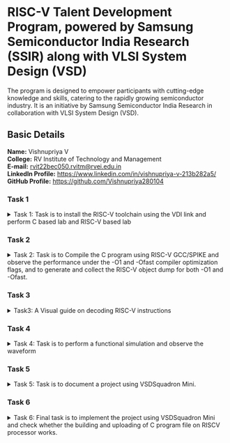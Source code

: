 # RISC-V Talent Development Program, powered by Samsung Semiconductor India Research (SSIR) along with VLSI System Design (VSD)
The program is designed to empower participants with cutting-edge knowledge and skills, catering to the rapidly growing semiconductor industry. It is an initiative by Samsung Semiconductor India Research in collaboration with VLSI System Design (VSD).

## Basic Details
**Name:** Vishnupriya V  
**College:** RV Institute of Technology and Management  
**E-mail:** rvit22bec050.rvitm@rvei.edu.in  
**Linkedln Profile:** https://www.linkedin.com/in/vishnupriya-v-213b282a5/  
**GitHub Profile:** https://github.com/Vishnupriya280104

### Task 1
<details>
  <summary>Task 1: Task is to install the RISC-V toolchain using the VDI link and perform C based lab and RISC-V based lab</summary>       
  
  **Ubuntu Installation**
  
![ubuntu_installation](https://github.com/user-attachments/assets/4751bdbc-7872-46a5-9b62-eb360a130b2e)
     
  **Compiling and running a RISC-V program using GCC**      
  
![riscv64](https://github.com/user-attachments/assets/8f58719c-4ba2-420e-8cdc-3a69251a0ca8)     
  
  **Analyzing the effect of -O1 optimization in RISC-V program**   
  
![riscv_O1](https://github.com/user-attachments/assets/c72ca528-2cee-48ae-a8e8-af1320e59d24)     
  
  **Analyzing the effect of -Ofast optimization in RISC-V program** 
  
![riscv_Ofast](https://github.com/user-attachments/assets/a5ef1181-6030-4d99-8b08-65ed5d3bdea9)     

  **Sum of numbers using C in leafpad file**
  
![sum_of_numbers_using_c](https://github.com/user-attachments/assets/b2c78484-7999-4f0f-b7b9-ded01512eb9e)       
</details>

### Task 2
<details>
  <summary>Task 2: Task is to Compile the C program using RISC-V GCC/SPIKE and observe the performance under the -O1 and -Ofast compiler optimization flags, and to generate and collect the RISC-V object dump for both -O1 and -Ofast.</summary>  
  
  **Sum of numbers using C in leafpad file**  
  
![sum_of_numbers_using_c](https://github.com/user-attachments/assets/fcd1d067-f886-4632-b827-cbbfbedd8f5d)  

  **Compiling and running a RISC-V program using Spike Simulator:**
  **Comparing O1 and Ofast**
  
![sum_spike_O1](https://github.com/user-attachments/assets/9c1838c9-88e8-4f4a-abec-37d756ac2060)

![sum_spike_Ofast](https://github.com/user-attachments/assets/e4cd1bc5-a73a-4430-8800-9b9ec07f1fe7)

  **Square of numbers using C in leafpad file**
  
![square_of number_using_c](https://github.com/user-attachments/assets/9e7a3c59-4c5e-41c7-a7b2-d56b3ed35748)

  **Compiling and running a RISC-V program using Spike Simulator:**
  **Comparing O1 and Ofast**
  
![square_spike_O1](https://github.com/user-attachments/assets/d77f9c18-116e-41a1-a886-1b9b3170a263)

![square_spike_Ofast](https://github.com/user-attachments/assets/fe6968df-0b17-4212-8023-d9f4a08ce54b)

</details>

### Task 3
<details>
  <summary>Task3: A Visual guide on decoding RISC-V instructions</summary>

### Instruction Types
**R-type:** Register type   
**I-type:** Immediate type  
**S-type:** Store type  
**B-type:** Branch type  
**U-type:** Upper immediate type  
**J-type:** Jump type  
#### Machine code for lui a0, 0x21  
![objdump_1](https://github.com/user-attachments/assets/b8af8978-1824-4cbd-aa05-1075defec872)
**Type:** U-type    
**Breakdown:**   
**Immediate** (imm[31:12]): 0x21 → Binary: 0000000000100001.  
**Destination Register** (rd): a0 = x10 → Binary: 01010.   
**Opcode**: lui → Binary: 0110111.   
**32-bit Binary Representation:** 0000000000100001 01010 0110111   
**Hexadecimal Representation:** 0x0021537  
#### Machine code for addi sp, sp, -16  
![objdump_2](https://github.com/user-attachments/assets/092e4a26-cd18-40a7-80e5-1fc6a9bf722e)  
**Type:** I-type  
**Breakdown:**   
**Immediate** (imm[11:0]): -16 → Two's complement: 111111110000.  
**Source Register** (rs1): sp = x2 → Binary: 00010.  
**Destination Register** (rd): sp = x2 → Binary: 00010.  
**Function Code** (funct3): addi → Binary: 000.   
**Opcode:** addi → Binary: 0010011.   
**32-bit Binary Representation:** 111111110000 00010 000 00010 0010011   
**Hexadecimal Representation:** 0xFF010113  
#### Machine code for li a2,100   
![objdump_3](https://github.com/user-attachments/assets/f474d41a-1c07-498c-9522-47b48a6737c0)   
**Expanded Form:** li is equivalent to addi a2, x0, 100.  
**Type:** I-type  
**Breakdown:**  
**Immediate** (imm[11:0]): 100 → Binary: 000001100100.   
**Source Register** (rs1): x0 → Binary: 00000.  
**Destination Register** (rd): a2 = x12 → Binary: 01100.  
**Function Code** (funct3): addi → Binary: 000.  
**Opcode:** addi → Binary: 0010011.  
**32-bit Binary Representation:** 000001100100 00000 000 01100 0010011  
**Hexadecimal Representation:** 0x06400613  
#### Machine code for li a1, 10  
![objdump_4](https://github.com/user-attachments/assets/d03bb739-3cac-422c-bd53-ef0c43b2ea28)  
**Expanded Form:** li is equivalent to addi a1, x0, 10.  
**Type:** I-type  
**Breakdown:**  
**Immediate** (imm[11:0]): 10 → Binary: 000000001010.  
**Source Register** (rs1): x0 → Binary: 00000.   
**Destination Register** (rd): a1 = x11 → Binary: 01011.   
**Function Code** (funct3): addi → Binary: 000.   
**Opcode:** addi → Binary: 0010011.   
**32-bit Binary Representation:** 000000001010 00000 000 01011 0010011   
**Hexadecimal Representation:** 0x00A00593   
#### Machine code for addi a0, a0, 384  
![objdump_5](https://github.com/user-attachments/assets/ccb6e763-18ce-4344-a372-1748ffd6045c)   
**Type:** I-type   
**Breakdown:**   
**Immediate** (imm[11:0]): 384 → Binary: 000110000000.  
**Source Register** (rs1): a0 = x10 → Binary: 01010.  
**Destination Register** (rd): a0 = x10 → Binary: 01010.   
**Function Code** (funct3): addi → Binary: 000.   
**Opcode:** addi → Binary: 0010011.   
**32-bit Binary Representation:** 000110000000 01010 000 01010 0010011   
**Hexadecimal Representation:** 0x18050513  
#### Machine code for sd ra, 8(sp)  
![objdump_6](https://github.com/user-attachments/assets/8a81df5e-07e1-41a0-8fbd-e7fd1bb865db)  
**Type:** S-type  
**Breakdown:**  
**Immediate** (imm[11:5|4:0]): 8 → Binary: 0000000001000.  
**Split**: imm[11:5] = 0000000, imm[4:0] = 01000.  
**Source Register** (rs2): ra = x1 → Binary: 00001.  
**Source Register** (rs1): sp = x2 → Binary: 00010.  
**Function Code** (funct3): sd → Binary: 011.  
**Opcode:** sd → Binary: 0100011.  
**32-bit Binary Representation:** 0000000 00001 00010 011 01000 0100011  
**Hexadecimal Representation:** 0x00113423    
#### Machine code for jal ra, 10408  
![objdump_7](https://github.com/user-attachments/assets/f73075a7-df1a-4115-b42f-4492d4e0ef56)  
**Type:** J-type  
**Breakdown:**  
**Immediate** (imm[20|10:1|11|19:12]):  
**Immediate value**: 10408 → Binary: 001010001000.  
**Break this into J-type fields**:  
imm[20]: 0  
imm[10:1]: 0100010000  
imm[11]: 0  
imm[19:12]: 00101000  
**Destination Register** (rd): ra = x1 → Binary: 00001.  
**Opcode:** jal → Binary: 1101111.  
**32-bit Binary Representation:** 0 0100010000 0 00101000 00001 1101111  
**Hexadecimal Representation:** 0x34000EF  
#### Machine code for ld ra, 8(sp)  
![objdump_8](https://github.com/user-attachments/assets/8cebe23e-3241-4956-9ed3-f6195887fceb)  
**Type:** I-type   
**Breakdown:**  
**Immediate** (imm[11:0]): 8 → Binary: 00000001000.  
**Source Register** (rs1): sp = x2 → Binary: 00010.  
**Destination Register** (rd): ra = x1 → Binary: 00001.  
**Function Code (funct3)**: ld → Binary: 011.  
**Opcode:** ld → Binary: 0000011.  
**32-bit Binary Representation:** 00000001000 00010 011 00001 0000011    
**Hexadecimal Representation:** 0x00813083  
#### Machine code for li a0, 0  
![objdump_9](https://github.com/user-attachments/assets/a6ad9f90-2f95-49b1-972a-9bc5c7155909)  
**Expanded Form:** li is equivalent to addi a0, x0, 0.  
**Type:** I-type  
**Breakdown:**   
**Immediate** (imm[11:0]): 0 → Binary: 000000000000.  
**Source Register** (rs1): x0 → Binary: 00000.  
**Destination Register** (rd): a0 = x10 → Binary: 01010.  
**Function Code** (funct3): addi → Binary: 000.  
**Opcode:** addi → Binary: 0010011.  
**32-bit Binary Representation:** 000000000000 00000 000 01010 0010011   
**Hexadecimal Representation:** 0x00000513   
#### Machine Code for addi sp, sp, 16  
![objdump_10](https://github.com/user-attachments/assets/9ab2a57b-ec5e-4c32-ad5b-4a02c57f5b2f)   
**Type:** I-type  
**Breakdown:**  
**Immediate** (imm[11:0]): 16 → Binary: 000000010000.  
**Source Register** (rs1): sp = x2 → Binary: 00010.  
**Destination Register** (rd): sp = x2 → Binary: 00010.  
**Function Code** (funct3): addi → Binary: 000.  
**Opcode:** addi → Binary: 0010011.  
**32-bit Binary Representation:** 000000010000 00010 000 00010 0010011  
**Hexadecimal Representation:** 0x01010113  
#### Machine code for ret  
![objdump_11](https://github.com/user-attachments/assets/2ee08002-3a0e-4d6f-9899-b14228b09206)   
**Expanded Form:** ret is equivalent to jalr x0, ra, 0.  
**Type:** I-type    
**Breakdown:**  
**Immediate** (imm[11:0]): 0 → Binary: 000000000000.  
**Source Register** (rs1): ra = x1 → Binary: 00001.  
**Destination Register** (rd): x0 → Binary: 00000.  
**Function Code** (funct3): jalr → Binary: 000.  
**Opcode:** jalr → Binary: 1100111.  
**32-bit Binary Representation:** 000000000000 00001 000 00000 1100111  
**Hexadecimal Representation:** 0x00008067  
#### Machine code for auipc a5, 0xfffff0  
![objdump_12](https://github.com/user-attachments/assets/77c47ad1-1614-4558-b4f0-8ea80ed3ef17)   
**Type:** U-type  
**Breakdown:**  
**Immediate** (imm[31:12]): 0xfffff0 → Binary: 111111111111111111110000.    
**Destination Register** (rd): a5 = x15 → Binary: 01111.     
**Opcode:** auipc → Binary: 0010111.   
**32-bit Binary Representation:** 111111111111111111110000 01111 0010111  
**Hexadecimal Representation:** 0xfffff097     
#### Machine code for addi a5, a5, -220  
![objdump_13](https://github.com/user-attachments/assets/d698b917-c88a-40ee-baf3-4cf69344f50d)  
**Type:** I-type  
**Breakdown:**   
**Immediate** (imm[11:0]): -220 → Two's complement: 111100110100.     
**Source Register** (rs1): a5 = x15 → Binary: 01111.  
**Destination Register** (rd): a5 = x15 → Binary: 01111.  
**Function Code** (funct3): addi → Binary: 000.  
**Opcode:** addi → Binary: 0010011.  
**32-bit Binary Representation:** 111100110100 01111 000 01111 0010011  
**Hexadecimal Representation:** 0xf2478793    
#### Machine code for beqz a5, 100f4 <register_fini+0x18>  
![objdump_14](https://github.com/user-attachments/assets/862a0530-cc68-4678-8997-4b840d36d244)  
**Expanded Form:** beqz is equivalent to beq a5, x0, offset.   
**Type:** B-type   
**Breakdown:**  
**Immediate** (imm[12|10:5|4:1|11]):   
**Offset to target:** 100f4 - 100dc = 0x18 → Binary: 00000000011000.   
**Fields:**   
imm[12]: 0   
imm[10:5]: 000000   
imm[4:1]: 1100  
imm[11]: 0  
**Source Registers:**  
rs1: a5 = x15 → Binary: 01111.  
rs2: x0 → Binary: 00000.    
**Function Code** (funct3): beq → Binary: 000.      
**Opcode:** beq → Binary: 1100011.   
**32-bit Binary Representation:** 0 000000 01100 01111 000 00000 1100011     
**Hexadecimal Representation:** 0x00007863  
#### Machine code for auipc a0, 0x0  
![objdump_15](https://github.com/user-attachments/assets/6bb7138e-3379-436f-97c4-2c2ce75c767a)  
**Type:** U-type  
**Breakdown:**   
**Immediate** (imm[31:12]): 0x0 → Binary: 000000000000.  
**Destination Register** (rd): a0 = x10 → Binary: 01010.  
**Opcode:** auipc → Binary: 0010111.     
**32-bit Binary Representation:** 000000000000 01010 0010111  
**Hexadecimal Representation:** 0x00000517

</details>

### Task 4
<details>
  <summary>Task 4:  Task is to perform a functional simulation and observe the waveform</summary>

  **Functional simulatio of riscv**
  
![Functional simulatio of riscv](https://github.com/user-attachments/assets/b94c5472-d319-47ed-b37a-43b4cb8d90ea)

  **ADD**
  
![add](https://github.com/user-attachments/assets/aeaccfe3-d707-48aa-98bd-d1062a6d32d4)
  
  **ADDI**
  
![addi](https://github.com/user-attachments/assets/f69f7716-2856-404d-a7ab-84815296d307)

  **AND**
  
![and](https://github.com/user-attachments/assets/c2c3bec3-c57e-49b3-8f56-55fd40528e00)
  
  **BEQ**
  
![beq](https://github.com/user-attachments/assets/4d85e92c-de59-4c72-b1a3-b764ed2d03fe)
  
  **BNE**
  
![bne](https://github.com/user-attachments/assets/7530286a-9f5a-4687-91d9-9740aabe1eb9)
  
  **GTKwave** 
  
![GTKwave](https://github.com/user-attachments/assets/c28c23da-7dbd-4d86-8654-e1ef53a88b50)
  
  **OR**
  
![or](https://github.com/user-attachments/assets/7fdb5c0a-7379-4975-91ac-c8936efc2d76)
  
  **SLL**
  
![sll](https://github.com/user-attachments/assets/b8a279a0-a54a-40c1-822e-ed8778358bba)
  
  **SLT**
  
![slt](https://github.com/user-attachments/assets/aae6680a-897c-446f-bd9c-2340d6ac75b2)
  
  **SUB**
  
![sub](https://github.com/user-attachments/assets/252511c1-4ebd-40dd-a30e-90f1376054a3)
  
  **XOR**
  
![xor](https://github.com/user-attachments/assets/e9b909cf-6d23-4dee-8b59-949f75534931)

</details>

### Task 5
<details>
  <summary>Task 5: Task is to document a project using VSDSquadron Mini. </summary>

  **Overview:**  
  The home safety system showcased here introduces an innovative solution utilizing a VSD Squadron Mini Developement Board, an IR sensor, a piezo buzzer and a Servo Motor. It essentially comprises of a smart door lock using a keypad and a servo motor, and a burglar detection system using an IR sensor and piezo buzzer.  

  - If the password entered by the user on the keypad is correct, the servo motor opens the door to allow entry into the house.  
  - If the password entered is incorrect, the user is denied entry into the house and the door remains closed.  
  - If the door is closed and movement is detected in the house using the IR sensor, the piezo buzzer alarms the home owner that there is a potential burglar who has brached into the house.  
  - If the password is entered correctly and the door is open, the IR sensor is switched off to avoid wrong detection.  

  **Components Required:**  
  - VSD Squadron Mini developement board with CH32V003F4U6 chip with 32-bit RISC-V core based on RV32EC instruction set  
  - IR sensor  
  - Keypad  
  - Servo motor  
  - Piezo buzzer  
  - Breadboard  
  - Jumper Wires

  **Circuit connection diagram:**
 
 ![Screenshot 2024-08-21 022548](https://github.com/user-attachments/assets/9e8f84cd-c617-4d01-be97-37c6fd12e97f)

  **Pin Connections:**

![Screenshot 2025-02-12 220124](https://github.com/user-attachments/assets/cbf7586b-4dd1-4b30-9e3e-33cb42ee6bc2)

![Screenshot 2025-02-12 220152](https://github.com/user-attachments/assets/bac5ff60-b488-4805-aee2-24086a3f1193)

  **Code:**

```bash
  #include <ch32v00x.h>
#include <debug.h>

#define BUZZ_GPIO_PORT GPIOD
#define BUZZ_GPIO_PIN GPIO_Pin_5
#define BUZZ_CLOCK_ENABLE RCC_APB2PeriphClockCmd(RCC_APB2Periph_GPIOD, ENABLE)

#define IR_GPIO_PORT GPIOD
#define IR_GPIO_PIN GPIO_Pin_4
#define IR_CLOCK_ENABLE RCC_APB2PeriphClockCmd(RCC_APB2Periph_GPIOD, ENABLE)

#define B1_GPIO_PORT GPIOD
#define B1_GPIO_PIN GPIO_Pin_1
#define B1_CLOCK_ENABLE RCC_APB2PeriphClockCmd(RCC_APB2Periph_GPIOD, ENABLE)

#define B2_GPIO_PORT GPIOD
#define B2_GPIO_PIN GPIO_Pin_6
#define B2_CLOCK_ENABLE RCC_APB2PeriphClockCmd(RCC_APB2Periph_GPIOD, ENABLE)

#define B3_GPIO_PORT GPIOD
#define B3_GPIO_PIN GPIO_Pin_3
#define B3_CLOCK_ENABLE RCC_APB2PeriphClockCmd(RCC_APB2Periph_GPIOD, ENABLE)


void NMI_Handler(void) __attribute__((interrupt("WCH-Interrupt-fast")));
void HardFault_Handler(void) __attribute__((interrupt("WCH-Interrupt-fast")));
void Delay_Init(void);
void Delay_Ms(uint32_t n);

#define PWM_MODE1   0
#define PWM_MODE2   1

/* PWM Output Mode Selection */
//#define PWM_MODE PWM_MODE1
#define PWM_MODE PWM_MODE2

void TIM1_PWMOut_Init(u16 arr, u16 psc, u16 ccp)
{
    GPIO_InitTypeDef GPIO_InitStructure={0};
    TIM_OCInitTypeDef TIM_OCInitStructure={0};
    TIM_TimeBaseInitTypeDef TIM_TimeBaseInitStructure={0};

    RCC_APB2PeriphClockCmd( RCC_APB2Periph_GPIOD | RCC_APB2Periph_TIM1, ENABLE );

    GPIO_InitStructure.GPIO_Pin = GPIO_Pin_2;
    GPIO_InitStructure.GPIO_Mode = GPIO_Mode_AF_PP;
    GPIO_InitStructure.GPIO_Speed = GPIO_Speed_10MHz;
    GPIO_Init( GPIOD, &GPIO_InitStructure );

    TIM_TimeBaseInitStructure.TIM_Period = arr;
    TIM_TimeBaseInitStructure.TIM_Prescaler = psc;
    TIM_TimeBaseInitStructure.TIM_ClockDivision = TIM_CKD_DIV1;
    TIM_TimeBaseInitStructure.TIM_CounterMode = TIM_CounterMode_Up;
    TIM_TimeBaseInit( TIM1, &TIM_TimeBaseInitStructure);

#if (PWM_MODE == PWM_MODE1)
	TIM_OCInitStructure.TIM_OCMode = TIM_OCMode_PWM1;

#elif (PWM_MODE == PWM_MODE2)
    TIM_OCInitStructure.TIM_OCMode = TIM_OCMode_PWM2;

#endif

    TIM_OCInitStructure.TIM_OutputState = TIM_OutputState_Enable;
    TIM_OCInitStructure.TIM_Pulse = ccp;
    TIM_OCInitStructure.TIM_OCPolarity = TIM_OCPolarity_High;
    TIM_OC1Init( TIM1, &TIM_OCInitStructure );

    TIM_CtrlPWMOutputs(TIM1, ENABLE );
    TIM_OC1PreloadConfig( TIM1, TIM_OCPreload_Disable );
    TIM_ARRPreloadConfig( TIM1, ENABLE );
    TIM_Cmd( TIM1, ENABLE );
}

int main(void)
{
	NVIC_PriorityGroupConfig(NVIC_PriorityGroup_2);
	SystemCoreClockUpdate();
	Delay_Init();

	GPIO_InitTypeDef GPIO_InitStructure = {0};

	BUZZ_CLOCK_ENABLE;
	GPIO_InitStructure.GPIO_Pin = BUZZ_GPIO_PIN;
	GPIO_InitStructure.GPIO_Mode = GPIO_Mode_Out_PP;
	GPIO_InitStructure.GPIO_Speed = GPIO_Speed_50MHz;
	GPIO_Init(BUZZ_GPIO_PORT, &GPIO_InitStructure);

	IR_CLOCK_ENABLE;
	GPIO_InitStructure.GPIO_Pin = IR_GPIO_PIN;
	GPIO_InitStructure.GPIO_Mode = GPIO_Mode_IPU;
	GPIO_InitStructure.GPIO_Speed = GPIO_Speed_50MHz;
	GPIO_Init(IR_GPIO_PORT, &GPIO_InitStructure);

	B1_CLOCK_ENABLE;
	GPIO_InitStructure.GPIO_Pin = B1_GPIO_PIN;
	GPIO_InitStructure.GPIO_Mode = GPIO_Mode_IPU;
	GPIO_InitStructure.GPIO_Speed = GPIO_Speed_50MHz;
	GPIO_Init(B1_GPIO_PORT, &GPIO_InitStructure);

	B2_CLOCK_ENABLE;
	GPIO_InitStructure.GPIO_Pin = B2_GPIO_PIN;
	GPIO_InitStructure.GPIO_Mode = GPIO_Mode_IPU;
	GPIO_InitStructure.GPIO_Speed = GPIO_Speed_50MHz;
	GPIO_Init(B2_GPIO_PORT, &GPIO_InitStructure);

	B3_CLOCK_ENABLE;
	GPIO_InitStructure.GPIO_Pin = B3_GPIO_PIN;
	GPIO_InitStructure.GPIO_Mode = GPIO_Mode_IPU;
	GPIO_InitStructure.GPIO_Speed = GPIO_Speed_50MHz;
	GPIO_Init(B3_GPIO_PORT, &GPIO_InitStructure);

	uint8_t b1=0, b2=0, b3=0,state=0;
	uint8_t var;
	while (1)
	{	
		b1 = GPIO_ReadInputDataBit(B1_GPIO_PORT, B1_GPIO_PIN);
		if(state!=0){
			b2 = GPIO_ReadInputDataBit(B2_GPIO_PORT, B2_GPIO_PIN);
			b3 = GPIO_ReadInputDataBit(B3_GPIO_PORT, B3_GPIO_PIN);
		}
		
		if(state==0) 
		{
			if(b1==0)state=1;
		}
		else if(state==1){
			if(b1==0) continue;
			if(b1==1 && b2==1 && b3==0) state=2;
			else if(b1==0||b2==0) state=0;
		}
		else if(state==2){
			if(b3==0) continue;
			if(b1==1 && b2==0 && b3==1) state=3;
			else if(b1==0 || b3==0) state=0;
		}

		if(state==3){
			state=0;
			GPIO_WriteBit(BUZZ_GPIO_PORT, BUZZ_GPIO_PIN, 1u);
			Delay_Ms(2000);
			GPIO_WriteBit(BUZZ_GPIO_PORT, BUZZ_GPIO_PIN,0u);
			TIM1_PWMOut_Init( 100, 480-1, 10 );	
			
		}

		if(state!=3){
			var = GPIO_ReadInputDataBit(IR_GPIO_PORT, IR_GPIO_PIN);
			if(var == 0){
				GPIO_WriteBit(BUZZ_GPIO_PORT, BUZZ_GPIO_PIN, 1u);
			}
			else{
				GPIO_WriteBit(BUZZ_GPIO_PORT, BUZZ_GPIO_PIN, 0u);
			}
		}

	}
}

void NMI_Handler(void) {}
void HardFault_Handler(void)
{
	while (1)
	{
	}
}
``` 
</details>

### Task 6
<details>
	<summary>Task 6: Final task is to implement the project using VSDSquadron Mini and check whether the building and uploading of C program file on RISCV processor works.  </summary>
</details>




